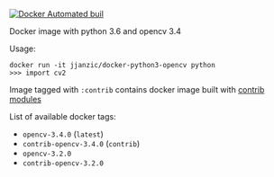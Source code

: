 [![Docker Automated buil](https://img.shields.io/docker/automated/jjanzic/docker-python3-opencv.svg)]()

Docker image with python 3.6 and opencv 3.4

Usage:

    docker run -it jjanzic/docker-python3-opencv python
    >>> import cv2

Image tagged with `:contrib` contains docker image built with [contrib modules](https://github.com/opencv/opencv_contrib/)

List of available docker tags:

- `opencv-3.4.0` (`latest`)
- `contrib-opencv-3.4.0` (`contrib`)
- `opencv-3.2.0`
- `contrib-opencv-3.2.0`
